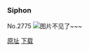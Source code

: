 ### Siphon
No.2775
![图片不见了~~~](https://imgs.xkcd.com/comics/siphon.png)

[原址](https://xkcd.com//2775) [下载](https://imgs.xkcd.com/comics/siphon.png)

